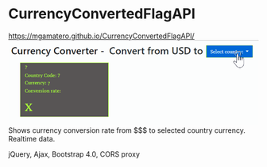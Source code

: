 # CurrencyConvertedFlagAPI
https://mgamatero.github.io/CurrencyConvertedFlagAPI/
![CurrencyConvertedFlagAPI App](https://github.com/mgamatero/CurrencyConvertedFlagAPI/blob/master/CurrencyConverter.gif "USD Currency Converter App")
Shows currency conversion rate from $$$ to selected country currency.  Realtime data.

jQuery, Ajax, Bootstrap 4.0, CORS proxy
